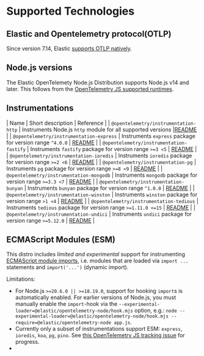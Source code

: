 # Supported Technologies

## Elastic and Opentelemetry protocol(OTLP)

Since version 7.14, Elastic [supports OTLP natively](https://www.elastic.co/blog/native-opentelemetry-support-in-elastic-observability).

## Node.js versions

The Elastic OpenTelemety Node.js Distribution supports Node.js v14 and later.
This follows from the [OpenTelemetry JS supported runtimes](https://github.com/open-telemetry/opentelemetry-js#supported-runtimes).

## Instrumentations

| Name                                     | Short description                                               | Reference |
| `@opentelemetry/instrumentation-http`    | Instruments Node.js `http` module for all supported versions    |[README](https://github.com/open-telemetry/opentelemetry-js-contrib/tree/main/plugins/node/opentelemetry-instrumentation-http#readme) |
| `@opentelemetry/instrumentation-express` | Instruments `express` package for version range `^4.0.0`        | [README](https://github.com/open-telemetry/opentelemetry-js-contrib/tree/main/plugins/node/opentelemetry-instrumentation-express#readme) |
| `@opentelemetry/instrumentation-fastify` | Instruments `fastify` package for version range `>=3 <5`        | [README](https://github.com/open-telemetry/opentelemetry-js-contrib/tree/main/plugins/node/opentelemetry-instrumentation-fastify#readme) |
| `@opentelemetry/instrumentation-ioredis` | Instruments `ioredis` package for version range `>=2 <6`        | [README](https://github.com/open-telemetry/opentelemetry-js-contrib/tree/main/plugins/node/opentelemetry-instrumentation-ioredis#readme) |
| `@opentelemetry/instrumentation-pg`      | Instruments `pg` package for version range `>=8 <9`             | [README](https://github.com/open-telemetry/opentelemetry-js-contrib/tree/main/plugins/node/opentelemetry-instrumentation-pg#readme) |
| `@opentelemetry/instrumentation-mongodb` | Instruments `mongodb` package for version range `>=3.3 <7`      | [README](https://github.com/open-telemetry/opentelemetry-js-contrib/tree/main/plugins/node/opentelemetry-instrumentation-mongodb#readme) |
| `@opentelemetry/instrumentation-bunyan`  | Instruments `bunyan` package for version range `^1.0.0`         | [README](https://github.com/open-telemetry/opentelemetry-js-contrib/tree/main/plugins/node/opentelemetry-instrumentation-bunyan#readme) |
| `@opentelemetry/instrumentation-winston` | Instruments `winston` package for version range `>1 <4`         | [README](https://github.com/open-telemetry/opentelemetry-js-contrib/tree/main/plugins/node/opentelemetry-instrumentation-winston#readme) |
| `@opentelemetry/instrumentation-tedious` | Instruments `tedious` package for version range `>=1.11.0 <=15` | [README](https://github.com/open-telemetry/opentelemetry-js-contrib/tree/main/plugins/node/instrumentation-tedious#readme) |
| `@opentelemetry/instrumentation-undici` | Instruments `undici` package for version range `>=5.12.0`        | [README](https://github.com/open-telemetry/opentelemetry-js-contrib/tree/main/plugins/node/instrumentation-undici#readme) |

## ECMAScript Modules (ESM)

This distro includes *limited and experimental* support for instrumenting [ECMAScript module imports](https://nodejs.org/api/esm.html#modules-ecmascript-modules), i.e. modules that are loaded via `import ...` statements and `import('...')` (dynamic import). 

<!-- TODO: add this to the above paragraph once we have an esm.md doc:
See the [ECMAScript module support](./esm.md) document for details.
-->

Limitations:
- For Node.js `>=20.6.0 || >=18.19.0`, support for hooking `import`s is automatically enabled. For earlier versions of Node.js, you must manually enable the `import`-hook via the `--experimental-loader=@elastic/opentelemetry-node/hook.mjs` option, e.g.: `node --experimental-loader=@elastic/opentelemetry-node/hook.mjs --require=@elastic/opentelemetry-node app.js`.
- Currently only a subset of instrumentations support ESM: `express`, `ioredis`, `koa`, `pg`, `pino`. See [this OpenTelemetry JS tracking issue](https://github.com/open-telemetry/opentelemetry-js-contrib/issues/1942) for progress.
- 